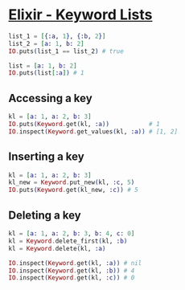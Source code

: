 # [Elixir - Keyword Lists](https://www.tutorialspoint.com/elixir/elixir_keyword_lists.htm)

```elixir
list_1 = [{:a, 1}, {:b, 2}]
list_2 = [a: 1, b: 2]
IO.puts(list_1 == list_2) # true
```

```elixir
list = [a: 1, b: 2]
IO.puts(list[:a]) # 1
```

## Accessing a key

```elixir
kl = [a: 1, a: 2, b: 3]
IO.puts(Keyword.get(kl, :a))           # 1
IO.inspect(Keyword.get_values(kl, :a)) # [1, 2]
```

## Inserting a key

```elixir
kl = [a: 1, a: 2, b: 3]
kl_new = Keyword.put_new(kl, :c, 5)
IO.puts(Keyword.get(kl_new, :c)) # 5
```

## Deleting a key

```elixir
kl = [a: 1, a: 2, b: 3, b: 4, c: 0]
kl = Keyword.delete_first(kl, :b)
kl = Keyword.delete(kl, :a)

IO.inspect(Keyword.get(kl, :a)) # nil
IO.inspect(Keyword.get(kl, :b)) # 4
IO.inspect(Keyword.get(kl, :c)) # 0
```